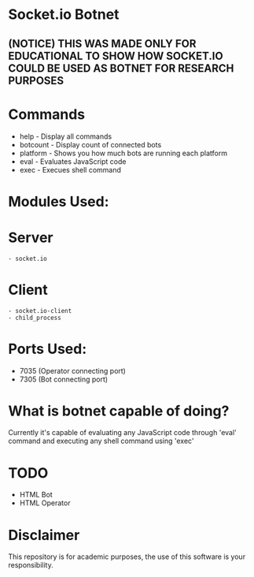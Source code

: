 # Socket.io Botnet
## (NOTICE) THIS WAS MADE ONLY FOR EDUCATIONAL TO SHOW HOW SOCKET.IO COULD BE USED AS BOTNET FOR RESEARCH PURPOSES

# Commands
  - help - Display all commands
  - botcount - Display count of connected bots
  - platform - Shows you how much bots are running each platform
  - eval <command> - Evaluates JavaScript code
  - exec <command> - Execues shell command

# Modules Used:
  # Server
    - socket.io
  
  # Client
    - socket.io-client
    - child_process
  
# Ports Used:
  - 7035 (Operator connecting port)
  - 7305 (Bot connecting port)
  
# What is botnet capable of doing?
Currently it's capable of evaluating any JavaScript code through 'eval' command and executing any shell command using 'exec'

# TODO
  - HTML Bot
  - HTML Operator

# Disclaimer
This repository is for academic purposes, the use of this software is your responsibility.
